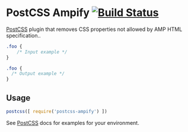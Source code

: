 # PostCSS Ampify [![Build Status][ci-img]][ci]

[PostCSS] plugin that removes CSS properties not allowed by AMP HTML specification..

[PostCSS]: https://github.com/postcss/postcss
[ci-img]:  https://travis-ci.org/dpiatkowski/postcss-ampify.svg
[ci]:      https://travis-ci.org/dpiatkowski/postcss-ampify

```css
.foo {
    /* Input example */
}
```

```css
.foo {
  /* Output example */
}
```

## Usage

```js
postcss([ require('postcss-ampify') ])
```

See [PostCSS] docs for examples for your environment.
